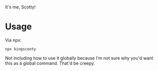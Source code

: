 It's me, Scotty!

# Usage
Via npx:
```
npx kingscooty
```

Not including how to use it globally because I'm not sure why you'd want this as a global command. That'd be creepy.